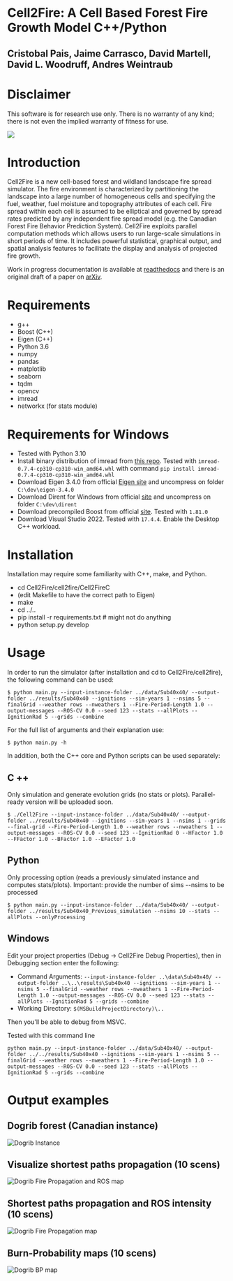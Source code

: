 # Cell2Fire: A Cell Based Forest Fire Growth Model  C++/Python
## Cristobal Pais, Jaime Carrasco, David Martell, David L. Woodruff, Andres Weintraub

# Disclaimer

This software is for research use only. There is no warranty of any kind;
there is not even the implied warranty of fitness for use.

![](https://github.com/cell2fire/Cell2Fire/workflows/TestExamples/badge.svg)

# Introduction

Cell2Fire is a new cell-based forest and wildland landscape fire spread simulator.
The fire environment is characterized by partitioning the landscape into a large number of homogeneous cells and specifying the fuel, weather, fuel moisture and topography attributes of each cell.
Fire spread within each cell is assumed to be elliptical and governed by spread rates predicted by any independent fire spread model (e.g. the Canadian Forest Fire Behavior Prediction System).
Cell2Fire exploits parallel computation methods which allows users to run large-scale simulations in short periods of time.
It includes powerful statistical, graphical output, and spatial analysis features to facilitate the display and analysis of projected fire growth.

Work in progress documentation is available at
[readthedocs](https://cell2fire.readthedocs.io/) and there is an
original draft of a paper on
[arXiv](https://arxiv.org/abs/1905.09317v1).

# Requirements
- g++
- Boost (C++)
- Eigen (C++)
- Python 3.6
- numpy
- pandas
- matplotlib
- seaborn
- tqdm
- opencv
- imread
- networkx (for stats module)

# Requirements for Windows

- Tested with Python 3.10
- Install binary distribution of imread from [this repo](https://www.lfd.uci.edu/~gohlke/pythonlibs/#imread). Tested with `imread-0.7.4-cp310-cp310-win_amd64.whl` with command
`pip install imread-0.7.4-cp310-cp310-win_amd64.whl`
- Download Eigen 3.4.0 from official [Eigen site](https://eigen.tuxfamily.org/index.php?title=Main_Page#Compiler_support) and uncompress on folder `C:\dev\eigen-3.4.0`
- Download Dirent for Windows from official [site](https://github.com/tronkko/dirent) and uncompress on folder `C:\dev\dirent`
- Download precompiled Boost from official [site](https://sourceforge.net/projects/boost/files/boost-binaries/). Tested with `1.81.0`
- Download Visual Studio 2022. Tested with `17.4.4`. Enable the Desktop C++ workload.

# Installation

Installation may require some familiarity with C++, make, and Python. 
- cd Cell2Fire/cell2fire/Cell2FireC
- (edit Makefile to have the correct path to Eigen)
- make
- cd ../..
- pip install -r requirements.txt  # might not do anything
- python setup.py develop

# Usage
In order to run the simulator (after installation and cd to  Cell2Fire/cell2fire), the following command can be used:
```
$ python main.py --input-instance-folder ../data/Sub40x40/ --output-folder ../results/Sub40x40 --ignitions --sim-years 1 --nsims 5 --finalGrid --weather rows --nweathers 1 --Fire-Period-Length 1.0 --output-messages --ROS-CV 0.0 --seed 123 --stats --allPlots --IgnitionRad 5 --grids --combine
```
For the full list of arguments and their explanation use:
```
$ python main.py -h
```

In addition, both the C++ core and Python scripts can be used separately:
## C ++
Only simulation and generate evolution grids (no stats or plots).
Parallel-ready version will be uploaded soon.
```
$ ./Cell2Fire --input-instance-folder ../data/Sub40x40/ --output-folder ../results/Sub40x40 --ignitions --sim-years 1 --nsims 1 --grids --final-grid --Fire-Period-Length 1.0 --weather rows --nweathers 1 --output-messages --ROS-CV 0.0 --seed 123 --IgnitionRad 0 --HFactor 1.0 --FFactor 1.0 --BFactor 1.0 --EFactor 1.0
```


## Python 
Only processing option (reads a previously simulated instance and computes stats/plots).
Important: provide the number of sims --nsims to be processed
```
$ python main.py --input-instance-folder ../data/Sub40x40/ --output-folder ../results/Sub40x40_Previous_simulation --nsims 10 --stats --allPlots --onlyProcessing
```

## Windows
Edit your project properties (Debug -> Cell2Fire Debug Properties), then in Debugging section enter the following:

- Command Arguments: `--input-instance-folder ..\data\Sub40x40/ --output-folder ..\..\results\Sub40x40 --ignitions --sim-years 1 --nsims 5 --finalGrid --weather rows --nweathers 1 --Fire-Period-Length 1.0 --output-messages --ROS-CV 0.0 --seed 123 --stats --allPlots --IgnitionRad 5 --grids --combine`
- Working Directory: `$(MSBuildProjectDirectory)\..`

Then you'll be able to debug from MSVC.

Tested with this command line
```
python main.py --input-instance-folder ../data/Sub40x40/ --output-folder ../../results/Sub40x40 --ignitions --sim-years 1 --nsims 5 --finalGrid --weather rows --nweathers 1 --Fire-Period-Length 1.0 --output-messages --ROS-CV 0.0 --seed 123 --stats --allPlots --IgnitionRad 5 --grids --combine
```

# Output examples
## Dogrib forest (Canadian instance)
![Dogrib Instance](outputs/Example4.png)

## Visualize shortest paths propagation (10 scens)
![Dogrib Fire Propagation and ROS map](outputs/Example1.png)

## Shortest paths propagation and ROS intensity (10 scens)
![Dogrib Fire Propagation map](outputs/Example2.png)

## Burn-Probability maps (10 scens)
![Dogrib BP map](outputs/Example3.png)
